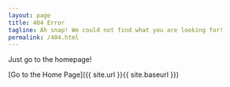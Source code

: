 ```yaml
---
layout: page
title: 404 Error
tagline: Ah snap! We could not find what you are looking for!
permalink: /404.html
---
```


Just go to the homepage!

[Go to the Home Page]({{ site.url }}{{ site.baseurl }})
